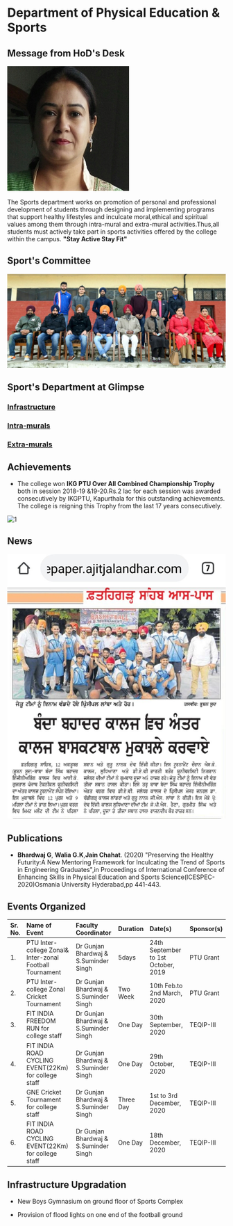 # Department of Physical Education & Sports

## Message from HoD's Desk

![GB](Images/gunjan.jpg)

The Sports department works on promotion of personal and professional development of students through designing and implementing programs that support healthy lifestyles and inculcate moral,ethical and spiritual values among them through intra-mural and extra-mural activities.Thus,all students must actively take part in sports activities offered by the college within the campus.
**"Stay Active Stay Fit"**

## Sport's Committee

![1](Images/Committee.jpg)

## Sport's Department at Glimpse

### [Infrastructure](Infra.md)
### [Intra-murals](Intra.md)
### [Extra-murals](Extra.md)

## Achievements  

- The college won **IKG PTU Over All Combined Championship Trophy** both in session 2018-19 &19-20.Rs.2 lac for each session was awarded consecutively by IKGPTU, Kapurthala for this outstanding achievements. The college is reigning this Trophy from the last 17 years consecutively. 


![1](Images/overall.JPG)

## News

![1](Images/News/1.jpg)

## Publications  

- **Bhardwaj G**, **Walia G.K**,**Jain Chahat**. (2020) "Preserving the Healthy Futurity:A New Mentoring Framework for Inculcating the Trend of Sports in Engineering Graduates",in Proceedings of International Conference of Enhancing Skills in Physical Education and Sports Science(ICESPEC-2020)Osmania University Hyderabad,pp 441-443.


## Events Organized   


| Sr. No. | Name of Event                                            | Faculty Coordinator                   | Duration  | Date(s)                             | Sponsor(s) |
|:--------|:---------------------------------------------------------|:--------------------------------------|:----------|:------------------------------------|:-----------|
| 1.      | PTU Inter-college Zonal& Inter-zonal Football Tournament | Dr Gunjan Bhardwaj & S.Suminder Singh | 5days     | 24th September to 1st October, 2019 | PTU Grant  |
| 2.      | PTU Inter-college Zonal Cricket Tournament               | Dr Gunjan Bhardwaj & S.Suminder Singh | Two Week  | 10th Feb.to 2nd March, 2020         | PTU Grant  |
| 3.      | FIT INDIA FREEDOM RUN for college staff                  | Dr Gunjan Bhardwaj & S.Suminder Singh | One Day   | 30th September, 2020                | TEQIP-III  |
| 4.      | FIT INDIA ROAD CYCLING EVENT(22Km) for college staff     | Dr Gunjan Bhardwaj & S.Suminder Singh | One Day   | 29th October, 2020                  | TEQIP-III  |
| 5.      | GNE Cricket Tournament for college staff                 | Dr Gunjan Bhardwaj & S.Suminder Singh | Three Day | 1st to 3rd December, 2020           | TEQIP-III  |
| 6.      | FIT INDIA ROAD CYCLING EVENT(22Km) for college staff     | Dr Gunjan Bhardwaj & S.Suminder Singh | One Day   | 18th December, 2020                 | TEQIP-III  |

## Infrastructure Upgradation

-  New Boys Gymnasium on ground floor of Sports Complex  

- Provision of flood lights on one end of the football ground
